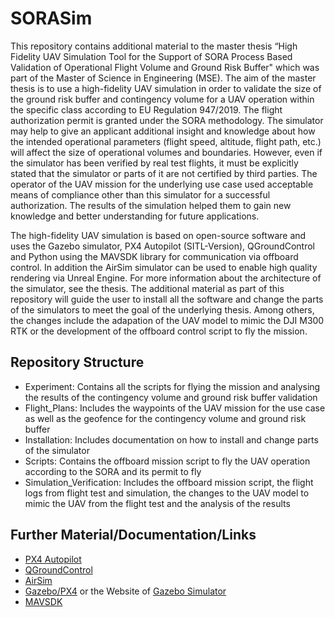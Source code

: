 # SORASim

This repository contains additional material to the master thesis “High Fidelity UAV Simulation Tool for the Support of SORA Process Based Validation of Operational Flight Volume and Ground Risk Buffer" which was part of the Master of Science in Engineering (MSE). The aim of the master thesis is to use a high-fidelity UAV simulation in order to validate the size of the ground risk buffer and contingency volume for a UAV operation within the specific class according to EU Regulation 947/2019. The flight authorization permit is granted under the SORA methodology. The simulator may help to give an applicant additional insight and knowledge about how the intended operational parameters (flight speed, altitude, flight path, etc.) will affect the size of operational volumes and boundaries. However, even if the simulator has been verified by real test flights, it must be explicitly stated that the simulator or parts of it are not certified by third parties. The operator of the UAV mission for the underlying use case used acceptable means of compliance other than this simulator for a successful authorization. The results of the simulation helped them to gain new knowledge and better understanding for future applications. 

The high-fidelity UAV simulation is based on open-source software and uses the Gazebo simulator, PX4 Autopilot (SITL-Version), QGroundControl and Python using the MAVSDK library for communication via offboard control. In addition the AirSim simulator can be used to enable high quality rendering via Unreal Engine. For more information about the architecture of the simulator, see the thesis. The additional material as part of this repository will guide the user to install all the software and change the parts of the simulators to meet the goal of the underlying thesis. Among others, the changes include the adapation of the UAV model to mimic the DJI M300 RTK or the development of the offboard control script to fly the mission. 


## Repository Structure

- Experiment: Contains all the scripts for flying the mission and analysing the results of the contingency volume and ground risk buffer validation
- Flight_Plans: Includes the waypoints of the UAV mission for the use case as well as the geofence for the contingency volume and ground risk buffer
- Installation: Includes documentation on how to install and change parts of the simulator
- Scripts: Contains the offboard mission script to fly the UAV operation according to the SORA and its permit to fly
- Simulation_Verification: Includes the offboard mission script, the flight logs from flight test and simulation, the changes to the UAV model to mimic the UAV from the flight test and the analysis of the results


## Further Material/Documentation/Links

- [PX4 Autopilot](https://docs.px4.io/main/en/)
- [QGroundControl](http://qgroundcontrol.com/)
- [AirSim](https://microsoft.github.io/AirSim/)
- [Gazebo/PX4](https://docs.px4.io/main/en/simulation/gazebo.html) or the Website of [Gazebo Simulator](https://gazebosim.org/home)
- [MAVSDK](https://mavsdk.mavlink.io/main/en/)